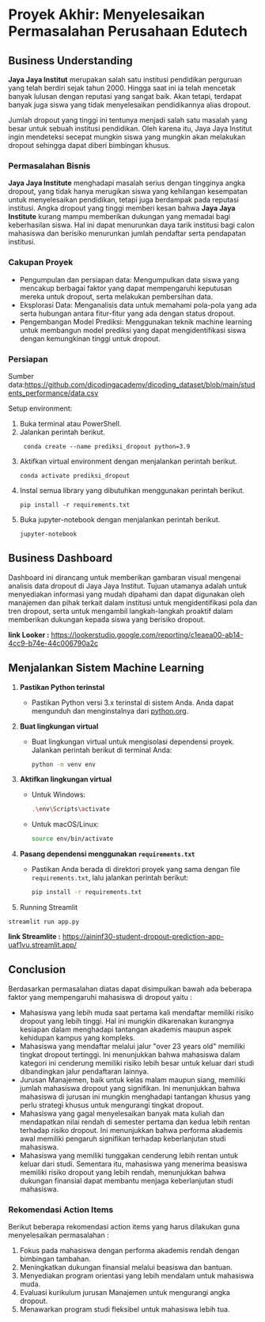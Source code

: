 # Proyek Akhir: Menyelesaikan Permasalahan Perusahaan Edutech

## Business Understanding
**Jaya Jaya Institut** merupakan salah satu institusi pendidikan perguruan yang telah berdiri sejak tahun 2000. Hingga saat ini ia telah mencetak banyak lulusan dengan reputasi yang sangat baik. Akan tetapi, terdapat banyak juga siswa yang tidak menyelesaikan pendidikannya alias dropout.

Jumlah dropout yang tinggi ini tentunya menjadi salah satu masalah yang besar untuk sebuah institusi pendidikan. Oleh karena itu, Jaya Jaya Institut ingin mendeteksi secepat mungkin siswa yang mungkin akan melakukan dropout sehingga dapat diberi bimbingan khusus.

### Permasalahan Bisnis
**Jaya Jaya Institute** menghadapi masalah serius dengan tingginya angka dropout, yang tidak hanya merugikan siswa yang kehilangan kesempatan untuk menyelesaikan pendidikan, tetapi juga berdampak pada reputasi institusi. Angka dropout yang tinggi memberi kesan bahwa **Jaya Jaya Institute** kurang mampu memberikan dukungan yang memadai bagi keberhasilan siswa. Hal ini dapat menurunkan daya tarik institusi bagi calon mahasiswa dan berisiko menurunkan jumlah pendaftar serta pendapatan institusi.

### Cakupan Proyek
- Pengumpulan dan persiapan data: Mengumpulkan data siswa yang mencakup berbagai faktor yang dapat mempengaruhi keputusan mereka untuk dropout, serta melakukan pembersihan data.
- Eksplorasi Data: Menganalisis data untuk memahami pola-pola yang ada serta hubungan antara fitur-fitur yang ada dengan status dropout.
- Pengembangan Model Prediksi: Menggunakan teknik machine learning untuk membangun model prediksi yang dapat mengidentifikasi siswa dengan kemungkinan tinggi untuk dropout.

### Persiapan

Sumber data:https://github.com/dicodingacademy/dicoding_dataset/blob/main/students_performance/data.csv

Setup environment:
1. Buka terminal atau PowerShell.
2. Jalankan perintah berikut.
    ```
     conda create --name prediksi_dropout python=3.9
    ```
3. Aktifkan virtual environment dengan menjalankan perintah berikut.
    ```
    conda activate prediksi_dropout
    ```
4. Instal semua library yang dibutuhkan menggunakan perintah berikut.
    ```
   pip install -r requirements.txt
    ```
5. Buka jupyter-notebook dengan menjalankan perintah berikut.
    ```
    jupyter-notebook
    ```
## Business Dashboard
Dashboard ini dirancang untuk memberikan gambaran visual mengenai analisis data dropout di Jaya Jaya Institut. Tujuan utamanya adalah untuk menyediakan informasi yang mudah dipahami dan dapat digunakan oleh manajemen dan pihak terkait dalam institusi untuk mengidentifikasi pola dan tren dropout, serta untuk mengambil langkah-langkah proaktif dalam memberikan dukungan kepada siswa yang berisiko dropout.

**link Looker :** https://lookerstudio.google.com/reporting/c1eaea00-ab14-4cc9-b74e-44c006790a2c

## Menjalankan Sistem Machine Learning

1. **Pastikan Python terinstal**
   - Pastikan Python versi 3.x terinstal di sistem Anda. Anda dapat mengunduh dan menginstalnya dari [python.org](https://www.python.org/).

2. **Buat lingkungan virtual**
   - Buat lingkungan virtual untuk mengisolasi dependensi proyek. Jalankan perintah berikut di terminal Anda:
     ```bash
     python -m venv env
     ```
     
3. **Aktifkan lingkungan virtual**
   - Untuk Windows:
     ```bash
     .\env\Scripts\activate
     ```
   - Untuk macOS/Linux:
     ```bash
     source env/bin/activate
     ```

4. **Pasang dependensi menggunakan `requirements.txt`**
   - Pastikan Anda berada di direktori proyek yang sama dengan file `requirements.txt`, lalu jalankan perintah berikut:
     ```bash
     pip install -r requirements.txt
     ```

5. Running Streamlit
```
streamlit run app.py
```
**link Streamlite :** https://aininf30-student-dropout-prediction-app-uaf1vu.streamlit.app/
## Conclusion
Berdasarkan permasalahan diatas dapat disimpulkan bawah ada beberapa faktor yang mempengaruhi mahasiswa di dropout yaitu :
- Mahasiswa yang lebih muda saat pertama kali mendaftar memiliki risiko dropout yang lebih tinggi. Hal ini mungkin dikarenakan kurangnya kesiapan dalam menghadapi tantangan akademis maupun aspek kehidupan kampus yang kompleks.
- Mahasiswa yang mendaftar melalui jalur "over 23 years old" memiliki tingkat dropout tertinggi. Ini menunjukkan bahwa mahasiswa dalam kategori ini cenderung memiliki risiko lebih besar untuk keluar dari studi dibandingkan jalur pendaftaran lainnya.
- Jurusan Manajemen, baik untuk kelas malam maupun siang, memiliki jumlah mahasiswa dropout yang signifikan. Ini menunjukkan bahwa mahasiswa di jurusan ini mungkin menghadapi tantangan khusus yang perlu strategi khusus untuk mengurangi tingkat dropout.
- Mahasiswa yang gagal menyelesaikan banyak mata kuliah dan mendapatkan nilai rendah di semester pertama dan kedua lebih rentan terhadap risiko dropout. Ini menunjukkan bahwa performa akademis awal memiliki pengaruh signifikan terhadap keberlanjutan studi mahasiswa.
- Mahasiswa yang memiliki tunggakan cenderung lebih rentan untuk keluar dari studi. Sementara itu, mahasiswa yang menerima beasiswa memiliki risiko dropout yang lebih rendah, menunjukkan bahwa dukungan finansial dapat membantu menjaga keberlanjutan studi mahasiswa.


### Rekomendasi Action Items
Berikut beberapa rekomendasi action items yang harus dilakukan guna menyelesaikan permasalahan :

1. Fokus pada mahasiswa dengan performa akademis rendah dengan bimbingan tambahan.
2. Meningkatkan dukungan finansial melalui beasiswa dan bantuan.
3. Menyediakan program orientasi yang lebih mendalam untuk mahasiswa muda.
4. Evaluasi kurikulum jurusan Manajemen untuk mengurangi angka dropout.
5. Menawarkan program studi fleksibel untuk mahasiswa lebih tua.
